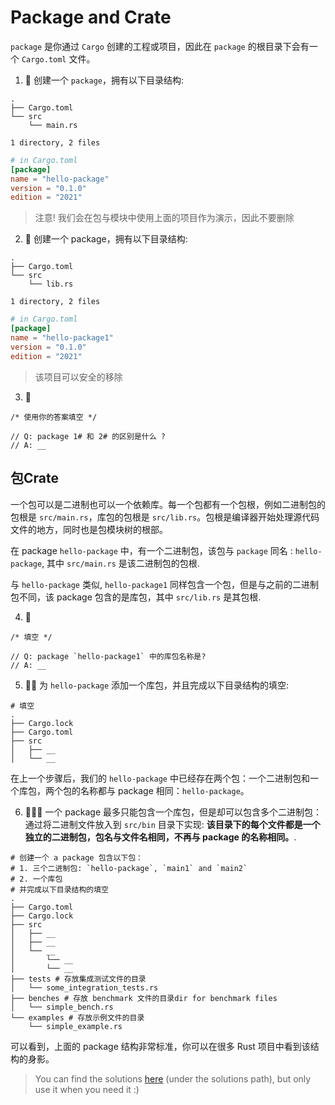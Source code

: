 # Package and Crate
`package` 是你通过 `Cargo` 创建的工程或项目，因此在 `package` 的根目录下会有一个 `Cargo.toml` 文件。

1. 🌟 创建一个 `package`，拥有以下目录结构:
```shell
.
├── Cargo.toml
└── src
    └── main.rs

1 directory, 2 files
```

```toml
# in Cargo.toml
[package]
name = "hello-package"
version = "0.1.0"
edition = "2021"
```

> 注意! 我们会在包与模块中使用上面的项目作为演示，因此不要删除

2. 🌟 创建一个 package，拥有以下目录结构:
```shell
.
├── Cargo.toml
└── src
    └── lib.rs

1 directory, 2 files
```

```toml
# in Cargo.toml
[package]
name = "hello-package1"
version = "0.1.0"
edition = "2021"
```

> 该项目可以安全的移除

3. 🌟 
```rust,editable
/* 使用你的答案填空 */

// Q: package 1# 和 2# 的区别是什么 ?
// A: __
```


## 包Crate
一个包可以是二进制也可以一个依赖库。每一个包都有一个包根，例如二进制包的包根是 `src/main.rs`，库包的包根是 `src/lib.rs`。包根是编译器开始处理源代码文件的地方，同时也是包模块树的根部。 

在 package `hello-package` 中，有一个二进制包，该包与 `package` 同名 : `hello-package`,  其中 `src/main.rs` 是该二进制包的包根.

与 `hello-package` 类似, `hello-package1` 同样包含一个包，但是与之前的二进制包不同，该 package 包含的是库包，其中 `src/lib.rs` 是其包根.

4. 🌟
```rust,editable
/* 填空 */

// Q: package `hello-package1` 中的库包名称是?
// A: __
```


5. 🌟🌟 为 `hello-package` 添加一个库包，并且完成以下目录结构的填空:
```shell,editable
# 填空
.
├── Cargo.lock
├── Cargo.toml
├── src
│   ├── __
│   └── __
```

在上一个步骤后，我们的 `hello-package` 中已经存在两个包：一个二进制包和一个库包，两个包的名称都与 package 相同：`hello-package`。



6. 🌟🌟🌟 一个 package 最多只能包含一个库包，但是却可以包含多个二进制包：通过将二进制文件放入到 `src/bin` 目录下实现: **该目录下的每个文件都是一个独立的二进制包，包名与文件名相同，不再与 package 的名称相同。**.

```shell,editable
# 创建一个 a package 包含以下包： 
# 1. 三个二进制包: `hello-package`, `main1` and `main2`
# 2. 一个库包
# 并完成以下目录结构的填空
.
├── Cargo.toml
├── Cargo.lock
├── src
│   ├── __
│   ├── __
│   └── __
│       └── __
│       └── __
├── tests # 存放集成测试文件的目录
│   └── some_integration_tests.rs
├── benches # 存放 benchmark 文件的目录dir for benchmark files
│   └── simple_bench.rs
└── examples # 存放示例文件的目录
    └── simple_example.rs
```

可以看到，上面的 package 结构非常标准，你可以在很多 Rust 项目中看到该结构的身影。


> You can find the solutions [here](https://github.com/sunface/rust-by-practice) (under the solutions path), but only use it when you need it :)